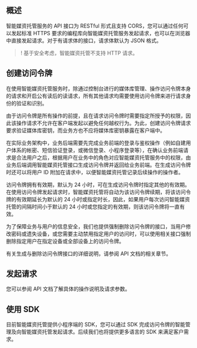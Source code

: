 ## 概述

智能媒资托管服务的 API 接口为 RESTful 形式且支持 CORS，您可以通过任何可以发起标准 HTTPS 要求的编程库向智能媒资托管服务发起请求，也可以在浏览器中直接发起请求。对于有请求体的接口，请求体默认为 JSON 格式。

>! 基于安全考虑，智能媒资托管不支持 HTTP 请求。

## 创建访问令牌

在使用智能媒资托管服务时，除通过控制台进行的媒体库管理、操作访问令牌本身的请求和开启公有读后的读请求，所有其他请求均需要使用访问令牌来进行请求身份的验证和识别。

由于访问令牌是所有操作的前提，且在请求访问令牌时需要指定所授予的权限，因此该操作请求不允许在客户端发起以避免任何越权行为。为此，创建访问令牌请求要求验证媒体库密钥，而业务方也不应将媒体库密钥暴露在客户端中。

在实际业务架构中，业务后端需要先完成业务前端的登录与鉴权操作（例如自建用户体系的帐密、短信验证登录，或微信登录、小程序登录等），在确认业务前端请求是合法用户之后，根据用户在业务中的角色对应智能媒资托管服务中的权限，由业务后端调用智能媒资托管接口生成访问令牌并返回给业务前端。在生成访问令牌时还可以将用户 ID 附加在请求中，以便智能媒资托管记录后续操作的操作者。

访问令牌拥有有效期，默认为 24 小时，可在生成访问令牌时指定其他的有效期。在使用访问令牌发起请求时，智能媒资托管将自动为该访问令牌续期，将该访问令牌的有效期延长为默认的 24 小时或指定时长，因此，如果用户每次访问智能媒资托管的间隔时间小于默认的 24 小时或您指定的有效期，则该访问令牌将一直有效。

为了保障业务与用户的信息安全，我们也提供强制删除访问令牌的接口，当用户修改密码或遗失设备，或您需要主动禁用指定用户的访问时，可以使用相关接口强制删除指定用户在指定设备或全部设备上的访问令牌。

有关生成与删除访问令牌接口的详细说明，请参阅 API 文档的相关章节。

## 发起请求

您可以参阅 API 文档了解具体的操作说明及请求参数。

## 使用 SDK

目前智能媒资托管提供小程序端的 SDK，您可以通过 SDK 完成访问令牌的智能管理及向智能媒资托管发起请求。后续我们也将提供更多语言的 SDK 来满足客户需求。

